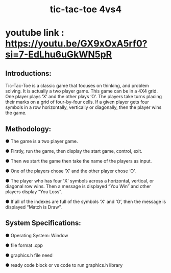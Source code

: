 # <p align="center"> tic-tac-toe 4vs4
# youtube link : https://youtu.be/GX9xOxA5rf0?si=7-EdLhu6uGkWN5pR
## Introductions:
Tic-Tac-Toe is a classic game that focuses on thinking, and problem solving. It is actually a two
player game. This game can be in a 4X4 grid. One player plays ‘X’ and the other plays ‘O’. The players take
turns placing their marks on a grid of four-by-four cells. If a given player gets four symbols in a row
horizontally, vertically or diagonally, then the player wins the game.
 
## Methodology:

● The game is a two player game.

● Firstly, run the game, then display the start game, control, exit.

● Then we start the game then take the name of the players as input.

● One of the players chose ‘X’ and the other player chose ‘O’.

● The player who has four 'X' symbols across a horizontal, vertical, or diagonal row wins. Then
a message is displayed “You Win” and other players display “You Loss”.

● If all of the indexes are full of the symbols ‘X’ and ‘O’, then the message is displayed “Match
is Draw”.

## System Specifications:

● Operating System: Window

● file format .cpp

● graphics.h file need

● ready code block or vs code to run graphics.h library
